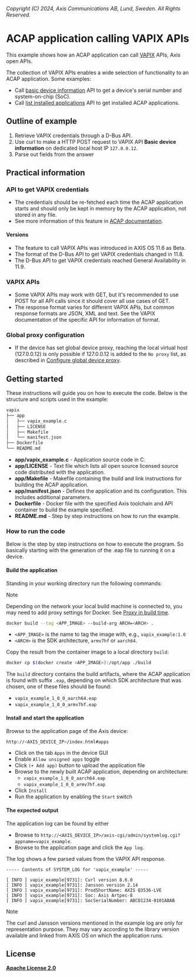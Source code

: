 *Copyright (C) 2024, Axis Communications AB, Lund, Sweden. All Rights Reserved.*

# ACAP application calling VAPIX APIs

This example shows how an ACAP application can call
[VAPIX](https://www.axis.com/vapix-library) APIs,
Axis open APIs.

The collection of VAPIX APIs enables a wide selection of functionality to an
ACAP application. Some examples:

- Call [basic device information](https://www.axis.com/vapix-library/subjects/t10175981/section/t10132180/display?section=t10132180-t10132179)
  API to get a device's serial number and system-on-chip (SoC).
- Call [list installed applications](https://www.axis.com/vapix-library/subjects/t10102231/section/t10036126/display?section=t10036126-t10010644)
  API to get installed ACAP applications.

## Outline of example

1. Retrieve VAPIX credentials through a D-Bus API.
2. Use curl to make a HTTP POST request to VAPIX API **Basic device
   information** on dedicated local host IP `127.0.0.12`.
3. Parse out fields from the answer

## Practical information

### API to get VAPIX credentials

- The credentials should be re-fetched each time the ACAP application starts
  and should only be kept in memory by the ACAP application, not stored in any
  file.
- See more information of this feature in [ACAP documentation](https://developer.axis.com/acap/develop/VAPIX-access-for-ACAP-applications).

#### Versions

- The feature to call VAPIX APIs was introduced in AXIS OS 11.6 as Beta.
- The format of the D-Bus API to get VAPIX credentials changed in 11.8.
- The D-Bus API to get VAPIX credentials reached General Availability in 11.9.

### VAPIX APIs

- Some VAPIX APIs may work with GET, but it's recommended to use POST for all
  API calls since it should cover all use cases of GET.
- The response format varies for different VAPIX APIs, but common response formats
  are JSON, XML and text. See the VAPIX documentation of the specific API for
  information of format.

### Global proxy configuration

- If the device has set global device proxy, reaching the local virtual host
  (127.0.0.12) is only possible if 127.0.0.12 is added to the `No proxy` list,
  as described in
  [Configure global device proxy](https://developer.axis.com/acap/develop/proxy/#configure-global-device-proxy).

## Getting started

These instructions will guide you on how to execute the code. Below is the
structure and scripts used in the example:

```sh
vapix
├── app
│   ├── vapix_example.c
│   ├── LICENSE
│   ├── Makefile
│   └── manifest.json
├── Dockerfile
└── README.md
```

- **app/vapix_example.c** - Application source code in C.
- **app/LICENSE** - Text file which lists all open source licensed source code distributed with the application.
- **app/Makefile** - Makefile containing the build and link instructions for building the ACAP application.
- **app/manifest.json** - Defines the application and its configuration. This includes additional parameters.
- **Dockerfile** - Docker file with the specified Axis toolchain and API container to build the example specified.
- **README.md** - Step by step instructions on how to run the example.

### How to run the code

Below is the step by step instructions on how to execute the program. So
basically starting with the generation of the .eap file to running it on a
device.

#### Build the application

Standing in your working directory run the following commands:

> [!NOTE]
>
> Depending on the network your local build machine is connected to, you may need to add proxy
> settings for Docker. See
> [Proxy in build time](https://developer.axis.com/acap/develop/proxy/#proxy-in-build-time).

```sh
docker build --tag <APP_IMAGE> --build-arg ARCH=<ARCH> .
```

- `<APP_IMAGE>` is the name to tag the image with, e.g., `vapix_example:1.0`
- `<ARCH>` is the SDK architecture, `armv7hf` or `aarch64`.

Copy the result from the container image to a local directory `build`:

```sh
docker cp $(docker create <APP_IMAGE>):/opt/app ./build
```

The `build` directory contains the build artifacts, where the ACAP application
is found with suffix `.eap`, depending on which SDK architecture that was
chosen, one of these files should be found:

- `vapix_example_1_0_0_aarch64.eap`
- `vapix_example_1_0_0_armv7hf.eap`

#### Install and start the application

Browse to the application page of the Axis device:

```sh
http://<AXIS_DEVICE_IP>/index.html#apps
```

- Click on the tab `Apps` in the device GUI
- Enable `Allow unsigned apps` toggle
- Click `(+ Add app)` button to upload the application file
- Browse to the newly built ACAP application, depending on architecture:
  - `vapix_example_1_0_0_aarch64.eap`
  - `vapix_example_1_0_0_armv7hf.eap`
- Click `Install`
- Run the application by enabling the `Start` switch

#### The expected output

The application log can be found by either

- Browse to `http://<AXIS_DEVICE_IP>/axis-cgi/admin/systemlog.cgi?appname=vapix_example`.
- Browse to the application page and click the `App log`.

The log shows a few parsed values from the VAPIX API response.

```text
----- Contents of SYSTEM_LOG for 'vapix_example' -----

[ INFO ] vapix_example[9731]: Curl version 8.6.0
[ INFO ] vapix_example[9731]: Jansson version 2.14
[ INFO ] vapix_example[9731]: ProdShortName: AXIS Q3536-LVE
[ INFO ] vapix_example[9731]: Soc: Axis Artpec-8
[ INFO ] vapix_example[9731]: SocSerialNumber: ABCD1234-0101ABAB
```

> [!NOTE]
>
> The curl and Jansson versions mentioned in the example log are only for representation
> purpose. They may vary according to the library version available and linked from
> AXIS OS on which the application runs.

## License

**[Apache License 2.0](../LICENSE)**
